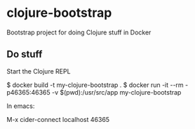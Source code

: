 # clojure-bootstrap
Bootstrap project for doing Clojure stuff in Docker

## Do stuff

Start the Clojure REPL

$ docker build -t my-clojure-bootstrap .
$ docker run -it --rm -p46365:46365 -v $(pwd):/usr/src/app my-clojure-bootstrap

In emacs:

M-x cider-connect <ret> localhost <ret> 46365
